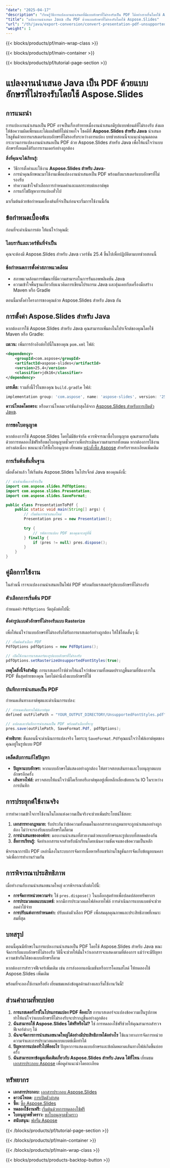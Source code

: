 ```yaml
---
"date": "2025-04-17"
"description": "เรียนรู้วิธีการแปลงงานนำเสนอที่มีแบบอักษรที่ไม่รองรับเป็น PDF ได้อย่างราบรื่นโดยใช้ Aspose.Slides สำหรับ Java คู่มือนี้ครอบคลุมถึงการตั้งค่า การกำหนดค่า และแนวทางปฏิบัติที่ดีที่สุด"
"title": "แปลงงานนำเสนอ Java เป็น PDF ด้วยแบบอักษรที่ไม่รองรับโดยใช้ Aspose.Slides"
"url": "/th/java/export-conversion/convert-presentation-pdf-unsupported-fonts-java/"
"weight": 1
---
```


{{< blocks/products/pf/main-wrap-class >}}

{{< blocks/products/pf/main-container >}}

{{< blocks/products/pf/tutorial-page-section >}}
# แปลงงานนำเสนอ Java เป็น PDF ด้วยแบบอักษรที่ไม่รองรับโดยใช้ Aspose.Slides

## การแนะนำ

การแปลงงานนำเสนอเป็น PDF อาจเป็นเรื่องท้าทายเมื่องานนำเสนอมีรูปแบบฟอนต์ที่ไม่รองรับ ส่งผลให้ข้อความผิดเพี้ยนและได้ผลลัพธ์ที่ไม่น่าพอใจ โชคดีที่ **Aspose.Slides สำหรับ Java** นำเสนอโซลูชันด้วยการแรสเตอร์แบบอักษรที่ไม่รองรับระหว่างการแปลง บทช่วยสอนนี้จะแนะนำคุณตลอดกระบวนการแปลงงานนำเสนอเป็น PDF ด้วย Aspose.Slides สำหรับ Java เพื่อให้แน่ใจว่าแบบอักษรทั้งหมดได้รับการเรนเดอร์อย่างถูกต้อง

**สิ่งที่คุณจะได้เรียนรู้:**
- วิธีการตั้งค่าและใช้งาน **Aspose.Slides สำหรับ Java**-
- การนำคุณลักษณะมาใช้งานเพื่อแปลงงานนำเสนอเป็น PDF พร้อมกับแรสเตอร์แบบอักษรที่ไม่รองรับ
- ทำความเข้าใจตัวเลือกการกำหนดค่าและผลกระทบต่อเอาต์พุต
- การแก้ไขปัญหาการแปลงทั่วไป

มาเริ่มต้นด้วยข้อกำหนดเบื้องต้นที่จำเป็นก่อนจะเริ่มการใช้งานนี้กัน

## ข้อกำหนดเบื้องต้น

ก่อนที่จะดำเนินการต่อ ให้แน่ใจว่าคุณมี:

### ไลบรารีและเวอร์ชันที่จำเป็น
คุณจะต้องมี Aspose.Slides สำหรับ Java เวอร์ชัน 25.4 ขึ้นไปเพื่อปฏิบัติตามบทช่วยสอนนี้

### ข้อกำหนดการตั้งค่าสภาพแวดล้อม
- สภาพแวดล้อมการพัฒนาที่มีความสามารถในการรันแอพพลิเคชัน Java
- ความเข้าใจพื้นฐานเกี่ยวกับแนวคิดการเขียนโปรแกรม Java และคุ้นเคยกับเครื่องมือสร้าง Maven หรือ Gradle

ตอนนี้มาตั้งค่าโครงการของคุณด้วย Aspose.Slides สำหรับ Java กัน

## การตั้งค่า Aspose.Slides สำหรับ Java

หากต้องการใช้ Aspose.Slides สำหรับ Java คุณสามารถเพิ่มลงในโปรเจ็กต์ของคุณโดยใช้ Maven หรือ Gradle:

**เมเวน:**
เพิ่มการอ้างอิงต่อไปนี้ในของคุณ `pom.xml` ไฟล์:
```xml
<dependency>
    <groupId>com.aspose</groupId>
    <artifactId>aspose-slides</artifactId>
    <version>25.4</version>
    <classifier>jdk16</classifier>
</dependency>
```

**เกรเดิ้ล:**
รวมสิ่งนี้ไว้ในของคุณ `build.gradle` ไฟล์:
```gradle
implementation group: 'com.aspose', name: 'aspose-slides', version: '25.4', classifier: 'jdk16'
```

**ดาวน์โหลดโดยตรง:**
หรือดาวน์โหลดเวอร์ชันล่าสุดได้จาก [Aspose.Slides สำหรับการเปิดตัว Java](https://releases-aspose.com/slides/java/).

### การขอใบอนุญาต
หากต้องการใช้ Aspose.Slides โดยไม่มีข้อจำกัด ควรพิจารณาซื้อใบอนุญาต คุณสามารถเริ่มต้นด้วยการทดลองใช้ฟรีหรือขอใบอนุญาตชั่วคราวเพื่อประเมินความสามารถทั้งหมด หากต้องการใช้งานอย่างต่อเนื่อง ขอแนะนำให้ซื้อใบอนุญาต เยี่ยมชม [หน้าสั่งซื้อ Aspose](https://purchase.aspose.com/buy) สำหรับรายละเอียดเพิ่มเติม

### การเริ่มต้นขั้นพื้นฐาน
เมื่อตั้งค่าแล้ว ให้เริ่มต้น Aspose.Slides ในโปรเจ็กต์ Java ของคุณดังนี้:
```java
// นำเข้าแพ็คเกจที่จำเป็น
import com.aspose.slides.PdfOptions;
import com.aspose.slides.Presentation;
import com.aspose.slides.SaveFormat;

public class PresentationToPdf {
    public static void main(String[] args) {
        // เริ่มต้นการนำเสนอใหม่
        Presentation pres = new Presentation();
        
        try {
            // รหัสการแปลง PDF ของคุณจะอยู่ที่นี่
        } finally {
            if (pres != null) pres.dispose();
        }
    }
}
```

## คู่มือการใช้งาน

ในส่วนนี้ เราจะแปลงงานนำเสนอเป็นไฟล์ PDF พร้อมกับแรสเตอร์รูปแบบอักษรที่ไม่รองรับ

### ตัวเลือกการเริ่มต้น PDF

กำหนดค่า `PdfOptions` วัตถุดังต่อไปนี้:

#### ตั้งค่ารูปแบบตัวอักษรที่ไม่รองรับแบบ Rasterize
เพื่อให้แน่ใจว่าแบบอักษรที่ไม่รองรับได้รับการแรสเตอร์อย่างถูกต้อง ให้ใช้โค้ดสั้นๆ นี้:
```java
// เริ่มต้นตัวเลือก PDF
PdfOptions pdfOptions = new PdfOptions();

// เปิดใช้งานการแรสเตอร์ของรูปแบบอักษรที่ไม่รองรับ
pdfOptions.setRasterizeUnsupportedFontStyles(true);
```
**เหตุใดสิ่งนี้จึงสำคัญ:** การแรสเตอร์ไรซ์ช่วยให้แน่ใจว่าข้อความทั้งหมดปรากฏขึ้นตามที่ต้องการใน PDF ขั้นสุดท้ายของคุณ โดยไม่คำนึงถึงแบบอักษรที่ใช้

### บันทึกการนำเสนอเป็น PDF

กำหนดเส้นทางเอาต์พุตและดำเนินการแปลง:
```java
// กำหนดเส้นทางไฟล์เอาท์พุต
defined outFilePath = "YOUR_OUTPUT_DIRECTORY/UnsupportedFontStyles.pdf";

// แปลงและบันทึกการนำเสนอเป็น PDF พร้อมตัวเลือกที่ระบุ
pres.save(outFilePath, SaveFormat.Pdf, pdfOptions);
```
**คำอธิบาย:** ขั้นตอนนี้จะดำเนินการแปลงจริง โดยระบุ `SaveFormat.Pdf`คุณแน่ใจว่าไฟล์เอาต์พุตของคุณอยู่ในรูปแบบ PDF

### เคล็ดลับการแก้ไขปัญหา
- **ปัญหาแบบอักษร:** หากแบบอักษรไม่แสดงอย่างถูกต้อง ให้ตรวจสอบเส้นทางและใบอนุญาตแบบอักษรอีกครั้ง
- **เส้นทางไฟล์:** ตรวจสอบให้แน่ใจว่ามีไดเร็กทอรีเอาต์พุตอยู่เพื่อหลีกเลี่ยงข้อยกเว้น IO ในระหว่างการบันทึก

## การประยุกต์ใช้งานจริง

การทำความเข้าใจการใช้งานในโลกแห่งความเป็นจริงจะช่วยเพิ่มประโยชน์ใช้สอย:
1. **เอกสารทางกฎหมาย:** รับประกันว่าข้อความทั้งหมดในเอกสารทางกฎหมายจะถูกนำเสนออย่างถูกต้อง ไม่ว่าจะรองรับแบบอักษรใดก็ตาม
2. **การนำเสนอขององค์กร:** มอบงานนำเสนอที่สวยงามด้วยแบบอักษรและรูปแบบที่สอดคล้องกัน
3. **สื่อการเรียนรู้:** จัดทำเอกสารแจกสำหรับนักเรียนโดยเน้นความชัดเจนของข้อความเป็นหลัก

พิจารณาการฝัง PDF เหล่านี้ลงในระบบการจัดการเนื้อหาหรือแชร์ผ่านโซลูชันการจัดเก็บข้อมูลบนคลาวด์เพื่อการทำงานร่วมกัน

## การพิจารณาประสิทธิภาพ

เมื่อทำงานกับงานนำเสนอขนาดใหญ่ ควรพิจารณาสิ่งต่อไปนี้:
- **การจัดการหน่วยความจำ:** ใช้ `pres.dispose()` ในบล็อกสุดท้ายเพื่อปลดปล่อยทรัพยากร
- **การประมวลผลแบบแบตช์:** หากมีการประมวลผลไฟล์หลายไฟล์ การดำเนินการแบบแบตช์จะช่วยลดค่าใช้จ่าย
- **การปรับแต่งการกำหนดค่า:** ปรับแต่งตัวเลือก PDF เพื่อสมดุลคุณภาพและประสิทธิภาพที่เหมาะสมที่สุด

## บทสรุป

ตอนนี้คุณมีทักษะในการแปลงงานนำเสนอเป็น PDF โดยใช้ Aspose.Slides สำหรับ Java ขณะจัดการกับแบบอักษรที่ไม่รองรับ วิธีนี้จะช่วยให้มั่นใจว่าเอกสารจะแสดงตามที่ต้องการ แม้ว่าจะมีปัญหาความเข้ากันได้ของแบบอักษรก็ตาม

หากต้องการสำรวจฟีเจอร์เพิ่มเติม เช่น การส่งออกแอนิเมชันหรือการโคลนสไลด์ ให้ทดลองใช้ Aspose.Slides เพิ่มเติม

พร้อมที่จะลองใช้งานหรือยัง เยี่ยมชมแหล่งข้อมูลด้านล่างและเริ่มใช้งานวันนี้!

## ส่วนคำถามที่พบบ่อย
1. **การแรสเตอร์ไรซ์ในโปรแกรมแปลง PDF คืออะไร** 
   การแรสเตอร์จะแปลงข้อความเป็นรูปภาพ ทำให้แน่ใจว่าแบบอักษรที่ไม่รองรับจะปรากฏขึ้นอย่างถูกต้อง
2. **ฉันสามารถใช้ Aspose.Slides ได้ฟรีหรือไม่?**
   ใช่ การทดลองใช้ฟรีช่วยให้คุณสามารถสำรวจฟีเจอร์ต่างๆ ได้
3. **ฉันจะจัดการการนำเสนอขนาดใหญ่ได้อย่างมีประสิทธิภาพได้อย่างไร**
   ใช้แนวทางการจัดการหน่วยความจำและการประมวลผลแบบแบตช์เมื่อทำได้
4. **ปัญหาการแปลงทั่วไปคืออะไร**
   ปัญหาการแสดงแบบอักษรและข้อผิดพลาดเส้นทางไฟล์เกิดขึ้นบ่อยครั้ง
5. **ฉันสามารถหาข้อมูลเพิ่มเติมเกี่ยวกับ Aspose.Slides สำหรับ Java ได้ที่ไหน**
   เยี่ยมชม [เอกสารประกอบ Aspose](https://reference.aspose.com/slides/java/) เพื่อดูคำแนะนำโดยละเอียด

## ทรัพยากร
- **เอกสารประกอบ:** [เอกสารประกอบ Aspose.Slides](https://reference.aspose.com/slides/java/)
- **ดาวน์โหลด:** [การเปิดตัวล่าสุด](https://releases.aspose.com/slides/java/)
- **ซื้อ:** [ซื้อ Aspose.Slides](https://purchase.aspose.com/buy)
- **ทดลองใช้งานฟรี:** [เริ่มต้นด้วยการทดลองใช้ฟรี](https://releases.aspose.com/slides/java/)
- **ใบอนุญาตชั่วคราว:** [ขอใบอนุญาตชั่วคราว](https://purchase.aspose.com/temporary-license/)
- **สนับสนุน:** [ฟอรั่ม Aspose](https://forum.aspose.com/c/slides/11)

{{< /blocks/products/pf/tutorial-page-section >}}

{{< /blocks/products/pf/main-container >}}

{{< /blocks/products/pf/main-wrap-class >}}

{{< blocks/products/products-backtop-button >}}